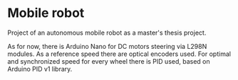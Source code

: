 # Mobile robot
 Project of an autonomous mobile robot as a master's thesis project.

 As for now, there is Arduino Nano for DC motors steering via L298N modules. As a reference speed there are optical encoders used. For optimal and synchronized speed for every wheel there is PID used, based on Arduino PID v1 library.
